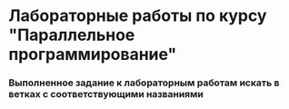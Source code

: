 # Лабораторные работы по курсу "Параллельное программирование"

### Выполненное задание к лабораторным работам искать в ветках с соответствующими названиями
